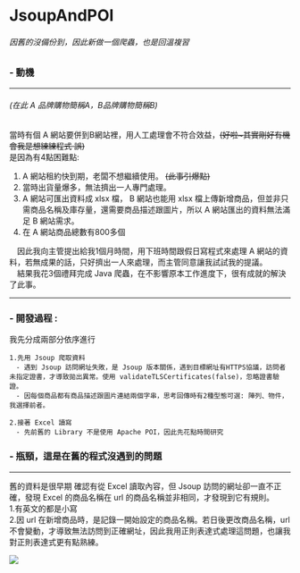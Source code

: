 # JsoupAndPOI
###### 因舊的沒備份到，因此新做一個爬蟲，也是回溫複習
### - 動機 
---
###### (在此 A 品牌購物簡稱A，B品牌購物簡稱B)
 當時有個 A 網站要併到B網站裡，用人工處理會不符合效益，~~(好啦~其實剛好有機會我是想練練程式 誤)~~<br>
 是因為有4點困難點: <br>
1. A 網站租約快到期，老闆不想繼續使用。 ~~(此事引爆點)~~ <br>
2. 當時出貨量爆多，無法擠出一人專門處理。 <br>
3. A 網站可匯出資料成 xlsx 檔， B 網站也能用 xlsx 檔上傳新增商品，但並非只需商品名稱及庫存量，還需要商品描述跟圖片，所以 A 網站匯出的資料無法滿足 B 網站需求。<br>
4. 在 A 網站商品總數有800多個 <br>

　因此我向主管提出給我1個月時間，用下班時間跟假日寫程式來處理 A 網站的資料，若無成果的話，只好擠出一人來處理，而主管同意讓我試試我的提議。<br>
　結果我花3個禮拜完成 Java 爬蟲，在不影響原本工作進度下，很有成就的解決了此事。
 
---
### - 開發過程 : <br>
我先分成兩部分依序進行<br>
```
1.先用 Jsoup 爬取資料
　- 遇到 Jsoup 訪問網址失敗，是 Jsoup 版本關係，遇到目標網址有HTTPS協議，訪問者未指定證書，才導致拋出異常。使用 validateTLSCertificates(false)，忽略證書驗證。
　- 因每個商品都有商品描述跟圖片連結兩個字串，思考回傳時有2種型態可選: 陣列、物件，我選擇前者。

2.接著 Excel 讀寫
　- 先前舊的 Library 不是使用 Apache POI，因此先花點時間研究
```
### - 瓶頸，這是在舊的程式沒遇到的問題
---
舊的資料是很早期
確認有從 Excel 讀取內容，但 Jsoup 訪問的網址卻一直不正確，發現 Excel 的商品名稱在 url 的商品名稱並非相同，才發現到它有規則。<br>
1.有英文的都是小寫<br>
2.因 url 在新增商品時，是記錄一開始設定的商品名稱。若日後更改商品名稱，url 不會變動，才導致無法訪問到正確網址，因此我用正則表達式處理這問題，也讓我對正則表達式更有點熟練。


 [![](http://img.youtube.com/vi/tAvU7IBmpLQ/maxresdefault.jpg)](https://youtu.be/tAvU7IBmpLQ "VBA - 自動對帳程式")
